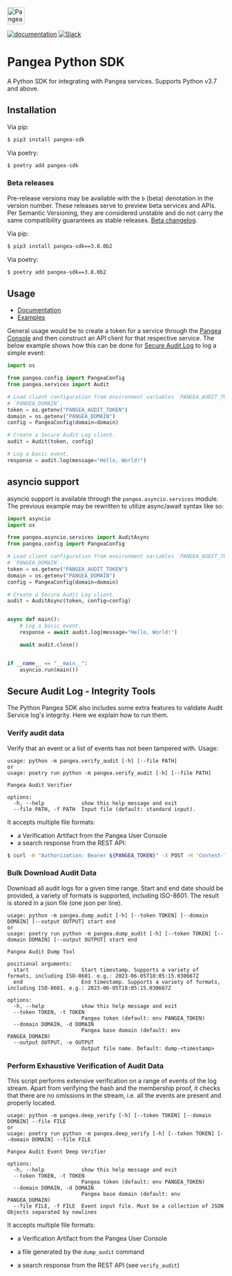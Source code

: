 <a href="https://pangea.cloud?utm_source=github&utm_medium=python-sdk" target="_blank" rel="noopener noreferrer">
  <img src="https://pangea-marketing.s3.us-west-2.amazonaws.com/pangea-color.svg" alt="Pangea Logo" height="40" />
</a>

<br />

[![documentation](https://img.shields.io/badge/documentation-pangea-blue?style=for-the-badge&labelColor=551B76)][Documentation]
[![Slack](https://img.shields.io/badge/Slack-4A154B?style=for-the-badge&logo=slack&logoColor=white)][Slack]

# Pangea Python SDK

A Python SDK for integrating with Pangea services. Supports Python v3.7 and
above.

## Installation

Via pip:

```bash
$ pip3 install pangea-sdk
```

Via poetry:

```bash
$ poetry add pangea-sdk
```

<a name="beta-releases"></a>

### Beta releases

Pre-release versions may be available with the `b` (beta) denotation in the
version number. These releases serve to preview beta services and APIs. Per
Semantic Versioning, they are considered unstable and do not carry the same
compatibility guarantees as stable releases. [Beta changelog](https://github.com/pangeacyber/pangea-python/blob/beta/CHANGELOG.md).

Via pip:

```bash
$ pip3 install pangea-sdk==3.8.0b2
```

Via poetry:

```bash
$ poetry add pangea-sdk==3.8.0b2
```

## Usage

- [Documentation][]
- [Examples][]

General usage would be to create a token for a service through the
[Pangea Console][] and then construct an API client for that respective service.
The below example shows how this can be done for [Secure Audit Log][] to log a
simple event:

```python
import os

from pangea.config import PangeaConfig
from pangea.services import Audit

# Load client configuration from environment variables `PANGEA_AUDIT_TOKEN` and
# `PANGEA_DOMAIN`.
token = os.getenv("PANGEA_AUDIT_TOKEN")
domain = os.getenv("PANGEA_DOMAIN")
config = PangeaConfig(domain=domain)

# Create a Secure Audit Log client.
audit = Audit(token, config)

# Log a basic event.
response = audit.log(message="Hello, World!")
```

## asyncio support

asyncio support is available through the `pangea.asyncio.services` module. The
previous example may be rewritten to utilize async/await syntax like so:

```python
import asyncio
import os

from pangea.asyncio.services import AuditAsync
from pangea.config import PangeaConfig

# Load client configuration from environment variables `PANGEA_AUDIT_TOKEN` and
# `PANGEA_DOMAIN`.
token = os.getenv("PANGEA_AUDIT_TOKEN")
domain = os.getenv("PANGEA_DOMAIN")
config = PangeaConfig(domain=domain)

# Create a Secure Audit Log client.
audit = AuditAsync(token, config=config)


async def main():
    # Log a basic event.
    response = await audit.log(message="Hello, World!")

    await audit.close()


if __name__ == "__main__":
    asyncio.run(main())
```

## Secure Audit Log - Integrity Tools

The Python Pangea SDK also includes some extra features to validate Audit Service log's integrity. Here we explain how to run them.

### Verify audit data

Verify that an event or a list of events has not been tampered with. Usage:

```
usage: python -m pangea.verify_audit [-h] [--file PATH]
or
usage: poetry run python -m pangea.verify_audit [-h] [--file PATH]

Pangea Audit Verifier

options:
  -h, --help            show this help message and exit
  --file PATH, -f PATH  Input file (default: standard input).
```

It accepts multiple file formats:
- a Verification Artifact from the Pangea User Console
- a search response from the REST API:

```bash
$ curl -H "Authorization: Bearer ${PANGEA_TOKEN}" -X POST -H 'Content-Type: application/json'  --data '{"verbose": true}' https://audit.aws.us.pangea.cloud/v1/search
```


### Bulk Download Audit Data

Download all audit logs for a given time range. Start and end date should be provided,
a variety of formats is supported, including ISO-8601. The result is stored in a
json file (one json per line).

```
usage: python -m pangea.dump_audit [-h] [--token TOKEN] [--domain DOMAIN] [--output OUTPUT] start end
or
usage: poetry run python -m pangea.dump_audit [-h] [--token TOKEN] [--domain DOMAIN] [--output OUTPUT] start end

Pangea Audit Dump Tool

positional arguments:
  start                 Start timestamp. Supports a variety of formats, including ISO-8601. e.g.: 2023-06-05T18:05:15.030667Z
  end                   End timestamp. Supports a variety of formats, including ISO-8601. e.g.: 2023-06-05T18:05:15.030667Z

options:
  -h, --help            show this help message and exit
  --token TOKEN, -t TOKEN
                        Pangea token (default: env PANGEA_TOKEN)
  --domain DOMAIN, -d DOMAIN
                        Pangea base domain (default: env PANGEA_DOMAIN)
  --output OUTPUT, -o OUTPUT
                        Output file name. Default: dump-<timestamp>
```

### Perform Exhaustive Verification of Audit Data

This script performs extensive verification on a range of events of the log stream. Apart from verifying the hash
and the membership proof, it checks that there are no omissions in the stream, i.e. all the events are present and properly located.

```
usage: python -m pangea.deep_verify [-h] [--token TOKEN] [--domain DOMAIN] --file FILE
or
usage: poetry run python -m pangea.deep_verify [-h] [--token TOKEN] [--domain DOMAIN] --file FILE

Pangea Audit Event Deep Verifier

options:
  -h, --help            show this help message and exit
  --token TOKEN, -t TOKEN
                        Pangea token (default: env PANGEA_TOKEN)
  --domain DOMAIN, -d DOMAIN
                        Pangea base domain (default: env PANGEA_DOMAIN)
  --file FILE, -f FILE  Event input file. Must be a collection of JSON Objects separated by newlines
```

It accepts multiple file formats:
- a Verification Artifact from the Pangea User Console
- a file generated by the `dump_audit` command
- a search response from the REST API (see `verify_audit`)



   [Documentation]: https://pangea.cloud/docs/sdk/python/
   [Examples]: https://github.com/pangeacyber/pangea-python/tree/main/examples
   [Pangea Console]: https://console.pangea.cloud/
   [Slack]: https://pangea.cloud/join-slack/
   [Secure Audit Log]: https://pangea.cloud/docs/audit
